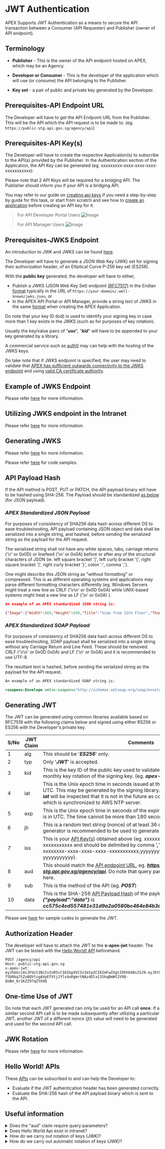 # JWT Authentication

APEX Supports JWT Authentication as a means to secure the API transaction between a Consumer (API Requester) and Publisher (owner of API endpoint).

## Terminology

- **Publisher** - This is the owner of the API endpoint hosted on APEX, which may be an Agency.

- **Developer or Consumer** - This is the developer of the application which will use (or consume) the API belonging to the Publisher.

- **Key set** - a pair of public and private key generated by the Developer.

## Prerequisites-API Endpoint URL

The Developer will have to get the API Endpoint URL from the Publisher. This will be the API which the API request is to be made to. (eg. `https://public-stg.api.gov.sg/agency/api`)

## Prerequisites-API Key(s)

The Developer will have to create the respective Application(s) to subscribe to the API(s) provided by the Publisher. In the Authentication section of the Application, the API Key can be generated (eg. xxxxxxxxx-xxxx-xxxx-xxxx-xxxxxxxxxxx).

Please note that 2 API Keys will be required for a bridging API. The Publisher should inform you if your API is a bridging API.

You may refer to our guide on [creating api keys](sections/consuming/api-keys) if you need a step-by-step by guide for this task, or start from scratch and see how to [create an application](sections/consuming/create-application) before creating an API key for it.

> For API Developer Portal Users ![Image](./_assets/api-key-portal-3.png)
>
> For API Manager Users ![Image](./_assets/api-key-manager-1.png)

## Prerequisites-JWKS Endpoint

An introduction to JWK and JWKS can be found [here](sections/auth/jwks).

The Developer will have to generate a JSON Web Key (JWK) set for signing their authorization header, of an Elliptical Curve P-256 key set (ES256).

With the **public key** generated, the developer will have to either,

- Publish a JWKS (JSON Web Key Set) endpoint [(RFC7517)](https://www.rfc-editor.org/rfc/rfc7517#appendix-A.1) in the Endian [format](#example-of-jwks) typically in the URL of `https://your-domain/.well-known/jwks.json`, or
- In the APEX API Portal or API Manager, provide a string text of JWKS in the same [format](#example-of-jwks) when creating the APEX Application.

Do note that your key ID (kid) is used to identify your signing key in case more than 1 key exists in the JWKS (such as for purposes of key rotation).

Usually the key/value pairs of "**_use_**", "**_kid_**" will have to be appended to your key generated by a library.

A commercial service such as [auth0](https://auth0.com/docs/secure/tokens/json-web-tokens/json-web-key-sets#:~:text=The%20JSON%20Web%20Key%20Set,signing%20JWTs%3A%20RS256%20and%20HS256.) may can help with the hosting of the JWKS keys.

Do take note that if JWKS endpoint is specified, the user may need to validate that [APEX has sufficient outwards connectivity to the JWKS endpoint](sections/troubleshooting/network) and using [valid CA certificate authority](sections/faqs/trusted-cert-authorities).

## Example of JWKS Endpoint

Please refer [here](sections/auth/jwks#example-of-jwks-endpoint) for more information.

## Utilizing JWKS endpoint in the Intranet

Please refer [here](sections/auth/jwks#utilizing-jwks-endpoint-in-the-intranet) for more information.

## Generating JWKS

Please refer [here](sections/auth/jwks#generating-jwks) for more information.

Please refer [here](sections/auth/jwt-sample) for code samples.

## API Payload Hash

If the API method is POST, PUT or PATCH, the API payload binary will have to be hashed using SHA-256. The Payload should be standardized [as below](#apex-standardized-json-payload) (for JSON payload).

### _APEX Standardized JSON Payload_

For purposes of consistency of SHA256 data hash across different OS to ease troubleshooting, API payload containing JSON object and data shall be serialized into a single string, and hashed, before sending the serialized string as the payload for the API request.

The serialized string shall not have any white spaces, tabs, carriage returns ('\r' or 0x0D) or linefeed ('\n' or 0x0A) before or after any of the structural characters of JSON (ie. left square bracket '[', left curly bracket '{', right square bracket ']', right curly bracket '}', colon ':', comma ',').

One might describe this JSON string as "without formatting" or compressed.
This is as different operating systems and applications may parse different formatting characters differently (eg. Windows Servers might treat a new line as CRLF ('\r\n' or 0x0D 0x0A) while UNIX-based systems might treat a new line as LF ('\n' or 0x0A) ).

```JSON
An example of an APEX standardized JSON string is:

{"Image":{"Width":800,"Height":600,"Title":"View from 15th Floor","Thumbnail":{"Url":"http://www.example.com/image/481989943","Height": 125,"Width":100},"Animated":false,"IDs":[116,943,234,38793]}}
```

### _APEX Standardized SOAP Payload_

For purposes of consistency of SHA256 data hash across different OS to ease troubleshooting, SOAP payload shall be serialized into a single string without any Carriage Return and Line Feed. These should be removed: CRLF ('\r\n' or 0x0D 0x0A) and LF ('\n' or 0x0A) and it is recommended to use UTF-8.

The resultant text is hashed, before sending the serialized string as the payload for the API request.

```xml
An example of an APEX standardized SOAP string is:

<soapenv:Envelope xmlns:soapenv="http://schemas.xmlsoap.org/soap/envelope/" xmlns:ns="https://www.w3schools.com/xml/"><soapenv:Header/><soapenv:Body><ns:CelsiusToFahrenheit><!--Optional:--><ns:Celsius>23</ns:Celsius></ns:CelsiusToFahrenheit></soapenv:Body></soapenv:Envelope>
```

## Generating JWT

The JWT can be generated using common libraries available based on RFC7519 with the following claims below and signed using either RS256 or ES256 with the Developer's private key.

| S/No | JWT Claim | Comments                                                                                                                                                                                                                                                                                                           |
| ---- | --------- | ------------------------------------------------------------------------------------------------------------------------------------------------------------------------------------------------------------------------------------------------------------------------------------------------------------------ |
| 1    | alg       | This should be '**_ES256_**' only.                                                                                                                                                                                                                                                                                 |
| 2    | typ       | Only '**_JWT_**' is accepted.                                                                                                                                                                                                                                                                                      |
| 3    | kid       | This is the key ID of the public key used to validate signature. APEX recommends monthly key rotation of the signing key. (eg. **_apex-example_**)                                                                                                                                                                 |
| 4    | iat       | This is the Unix epoch time in seconds issued at the of API call. The time zone is in UTC. This may be generated by the signing library. While **_nbf_** claim is not required, **_iat_** will be inspected that it is not in the future as compared to APEX's date/time, which is synchronized to AWS NTP server. |
| 5    | exp       | This is the Unix epoch time in seconds of the expiry time of this JWT. The time zone is in UTC. The time cannot be more than 180 seconds from the **_iat_**.                                                                                                                                                       |
| 6    | jti       | This is a random text string (nonce) of at least 36 characters. A random UUIDv4 generator is recommended to be used to generate this.                                                                                                                                                                              |
| 7    | iss       | This is your [API Key(s)](#prerequisites-api-keys) obtained above (eg. xxxxxxxx-xxxx-xxxx-xxxx-xxxxxxxxxxx and should be delimited by comma '**_,_**' if there are 2 keys (eg. xxxxxxxx-xxxx-xxxx-xxxx-xxxxxxxxxxx,yyyyyyyy-yyyy-yyyy-yyyy-yyyyyyyyyyy).                                                           |
| 8    | aud       | This should match the [API endpoint URL](#prerequisites-api-endpoint-url), eg. **_https://public-stg.api.gov.sg/agency/api_**. Do note that query parameters are NOT to be included here.                                                                                                                          |
| 9    | sub       | This is the method of the API (eg. **_POST_**)                                                                                                                                                                                                                                                                     |
| 10   | data      | This is the SHA-256 [API Payload Hash](#api-payload-hash) of the payload of API.(eg. SHA-256 hash of **_{"payload":"data"}_** is **_cc575c4ed557481e31d9a2a0580bc464e84b3a79c5fc94e4fd94ba33b3e54dbc_**                                                                                                            |

Please see [here](sections/auth/jwt-sample#jwt-authentication) for sample codes to generate the JWT.

## Authorization Header

The developer will have to attach the JWT to the **x-apex-jwt** header. The JWT can be tested with the [Hello World! API](sections/auth/jwt-hello-world) beforehand.

```
POST /agency/api
Host: public-stg.api.gov.sg
x-apex-jwt: eyJhbGciOiJFUzI1NiIsInR5cCI6IkpXVCIsImtpZCI6ImFwZXgtZXhhbXBsZSJ9.eyJkYXRhIjoiY2M1NzVjNGVkNTU3NDgxZTMxZDlhMmEwNTgwYmM0NjRlODRiM2E3OWM1ZmM5NGU0ZmQ5NGJhMzNiM2U1NGRiYyIsImlhdCI6MTY2NzAyMDM2MSwiZXhwIjoxNjY3MDIwNTQxLCJhdWQiOiJodHRwczovL3B1YmxpYy1zdGcuYXBpLmdvdi5zZy9hZ2VuY3kvYXBpIiwiaXNzIjoieHh4eHh4eHgteHh4eC14eHh4LXh4eHgteHh4eHh4eHh4eHgseXl5eXl5eXkteXl5eS15eXl5LXl5eXkteXl5eXl5eXl5eXkiLCJzdWIiOiJQT1NUIiwianRpIjoiZWZhNjZlMWQtNjNjMS00MGViLWFkMWMtZmVkMTQ5OGYxMWU3In0.UzQzgMlFWJ-fSbRkq7SZu0QVtzgAVpEfVtjJYls4oRgmrtNAz4Dla1J5kqBmWt2V9Q-QoBm_6r1KZZ97qZtO4Q
```

## One-time Use of JWT

Do note that each JWT generated can only be used for an API call **once**.  If a similar second API call is to be made subsequently after utilizing a particular JWT, another JWT of a different nonce (jti) value will need to be generated and used for the second API call.


## JWK Rotation

Please refer [here](sections/auth/jwks#jwk-rotation) for more information.

## Hello World! APIs

These [APIs](sections/auth/jwt-hello-world) can be subscribed to and can help the Developer to:

- Evaluate if the JWT authentication header has been generated correctly.
- Evaluate the SHA-256 hash of the API payload binary which is sent to the API.

## Useful information

<details>
<summary>Does the "aud" claim require query parameters?</summary>

"aud" claim is defined to exclude query parameters.
</details>

<details>
<summary>Does Hello World Api exist in intranet?</summary>

Yes, Hello World exists both in internet and intranet zone, with domains public-stg.api.gov.sg and gw-stg.int.api.gov.sg.
</details>

<details>
<summary>How do we carry out rotation of keys (JWK)?</summary>

As the consumer, your application would be involved in signing of the JWT using the private key.
Generate a new key with a new Key ID and add it to the JWKS endpoint ahead of time.  When the key is rotated, sign with the key with the new Key ID.
Do note however that JWKS caching in APEX servers is 1 hour hence it is still recommended to automate this for an off-peak rotation.
</details>

<details>
<summary>How do we carry out automatic rotation of keys (JWK)?</summary>

As the consumer, your application would be involved in signing of the JWT using the private key.
Hence if your organization is able to host the public key in the form of a JWKS endpoint, you would be able to update the JWKS endpoint whenever you create a new private key for signing. Hence key rotation can be effected programmatically with no human intervention.
Do note however that JWKS caching in APEX servers is 1 hour hence you would have to update the JWKS endpoint at least an hour in advance.
</details>
